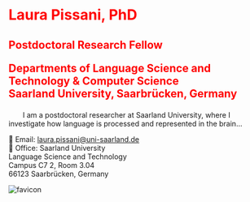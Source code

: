 <h1 style="color:red;">Laura Pissani, PhD</h1>
<h2 style="color:red;">Postdoctoral Research Fellow
<p>
Departments of Language Science and Technology & Computer Science<br>
Saarland University, Saarbrücken, Germany
</p></h2>

<p style="text-indent: 2em;">
I am a postdoctoral researcher at Saarland University, where I investigate how language is processed and represented in the brain...
</p>

<p>
📩 Email: <a href="mailto:laura.pissani@uni-saarland.de">laura.pissani@uni-saarland.de</a><br>
📍 Office: Saarland University<br>
Language Science and Technology<br>
Campus C7 2, Room 3.04<br>
66123 Saarbrücken, Germany
</p>

<img src="favicon.ico" alt="favicon">
